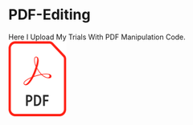 # PDF-Editing
Here I Upload My Trials With PDF Manipulation Code.
  <br><img src="PDF Logo.png" width="115"  height = "150">
